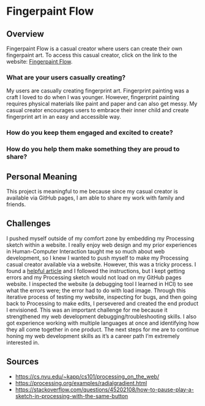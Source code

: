 # Fingerpaint Flow

## Overview
Fingerpaint Flow is a casual creator where users can create their own fingerpaint art. To access this casual creator, click on the link to the website: [Fingerpaint Flow](https://nicolenigro.github.io/casual-creator/).

### What are your users casually creating?
My users are casually creating fingerprint art. Fingerprint painting was a craft I loved to do when I was younger. However, fingerprint painting requires physical materials like paint and paper and can also get messy. My casual creator encourages users to embrace their inner child and create fingerprint art in an easy and accessible way.

### How do you keep them engaged and excited to create?

### How do you help them make something they are proud to share?

## Personal Meaning
This project is meaningful to me because since my casual creator is available via GitHub pages, I am able to share my work with family and friends.

## Challenges
I pushed myself outside of my comfort zone by embedding my Processing sketch within a website. I really enjoy web design and my prior experiences in Human-Computer Interaction taught me so much about web development, so I knew I wanted to push myself to make my Processing casual creator available via a website. However, this was a tricky process. I found a [helpful article](https://cs.nyu.edu/~kapp/cs101/processing_on_the_web/) and I followed the instructions, but I kept getting errors and my Processing sketch would not load on my GitHub pages website. I inspected the website (a debugging tool I learned in HCI) to see what the errors were; the error had to do with load image. Through this iterative process of testing my website, inspecting for bugs, and then going back to Processing to make edits, I persevered and created the end product I envisioned. This was an important challenge for me because it strengthened my web development debugging/troubleshooting skills. I also got experience working with multiple languages at once and identifying how they all come together in one product. The next steps for me are to continue honing my web development skills as it’s a career path I’m extremely interested in.

## Sources
* https://cs.nyu.edu/~kapp/cs101/processing_on_the_web/
* https://processing.org/examples/radialgradient.html
* https://stackoverflow.com/questions/45202108/how-to-pause-play-a-sketch-in-processing-with-the-same-button

